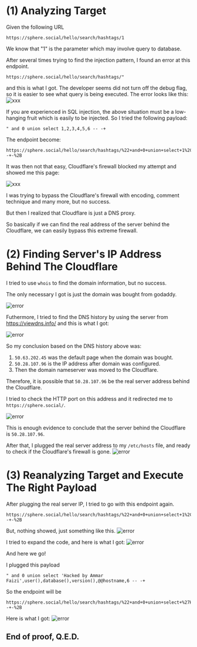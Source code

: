 # (1) Analyzing Target
Given the following URL
```
https://sphere.social/hello/search/hashtags/1
```
We know that "1" is the parameter which may involve query to database.

After several times trying to find the injection pattern, I found an error at this endpoint.

```
https://sphere.social/hello/search/hashtags/"
```

and this is what I got. The developer seems did not turn off the debug flag, so it is easier to see what query is being executed. The error looks like this:
![xxx](./001.png)

If you are experienced in SQL injection, the above situation must be a low-hanging fruit which is easily to be injected. So I tried the following payload:
```
" and 0 union select 1,2,3,4,5,6 -- -+
```

The endpoint become:
```
https://sphere.social/hello/search/hashtags/%22+and+0+union+select+1%2C2%2C3%2C4%2C5%2C6+--+-%2B
```

It was then not that easy, Cloudflare's firewall blocked my attempt and showed me this page:


![xxx](./002.png)


I was trying to bypass the Cloudflare's firewall with encoding, comment technique and many more, but no success.


But then I realized that Cloudflare is just a DNS proxy.


So basically if we can find the real address of the server behind the Cloudflare, we can easily bypass this extreme firewall.

# (2) Finding Server's IP Address Behind The Cloudflare

I tried to use `whois` to find the domain information, but no success.


The only necessary I got is just the domain was bought from godaddy.

![error](./003.png)

Futhermore, I tried to find the DNS history by using the server from https://viewdns.info/ and this is what I got:

![error](./004.png)


So my conclusion based on the DNS history above was:
1. `50.63.202.45` was the default page when the domain was bought.
2. `50.28.107.96` is the IP address after domain was configured.
3. Then the domain nameserver was moved to the Cloudflare.

Therefore, it is possible that `50.28.107.96` be the real server address behind the Cloudflare.

I tried to check the HTTP port on this address and it redirected me to `https://sphere.social/`.

![error](./005.png)

This is enough evidence to conclude that the server behind the Cloudflare is `50.28.107.96`.

After that, I plugged the real server address to my `/etc/hosts` file, and ready to check if the Cloudflare's firewall is gone.
![error](./006.png)


# (3) Reanalyzing Target and Execute The Right Payload
After plugging the real server IP, I tried to go with this endpoint again.
```
https://sphere.social/hello/search/hashtags/%22+and+0+union+select+1%2C2%2C3%2C4%2C5%2C6+--+-%2B
```

But, nothing showed, just something like this.
![error](./007.png)


I tried to expand the code, and here is what I got:
![error](./008.png)


And here we go!

I plugged this payload
```
" and 0 union select 'Hacked by Ammar Faizi',user(),database(),version(),@@hostname,6 -- -+
```

So the endpoint will be
```
https://sphere.social/hello/search/hashtags/%22+and+0+union+select+%27Hacked+by+Ammar+Faizi%27%2Cuser%28%29%2Cdatabase%28%29%2Cversion%28%29%2C%40%40hostname%2C6+--+-%2B
```

Here is what I got:
![error](./009.png)


## End of proof, Q.E.D.